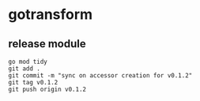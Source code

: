 # gotransform

## release module
    go mod tidy   
    git add .
    git commit -m "sync on accessor creation for v0.1.2"
    git tag v0.1.2
    git push origin v0.1.2
    